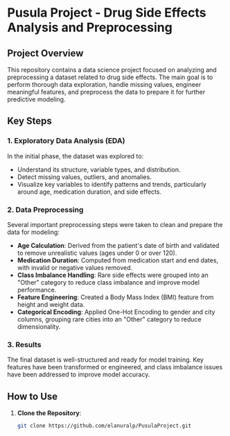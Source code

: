 # Pusula Project - Drug Side Effects Analysis and Preprocessing

## Project Overview
This repository contains a data science project focused on analyzing and preprocessing a dataset related to drug side effects. The main goal is to perform thorough data exploration, handle missing values, engineer meaningful features, and preprocess the data to prepare it for further predictive modeling.

## Key Steps
### 1. Exploratory Data Analysis (EDA)
In the initial phase, the dataset was explored to:
- Understand its structure, variable types, and distribution.
- Detect missing values, outliers, and anomalies.
- Visualize key variables to identify patterns and trends, particularly around age, medication duration, and side effects.

### 2. Data Preprocessing
Several important preprocessing steps were taken to clean and prepare the data for modeling:
- **Age Calculation**: Derived from the patient's date of birth and validated to remove unrealistic values (ages under 0 or over 120).
- **Medication Duration**: Computed from medication start and end dates, with invalid or negative values removed.
- **Class Imbalance Handling**: Rare side effects were grouped into an "Other" category to reduce class imbalance and improve model performance.
- **Feature Engineering**: Created a Body Mass Index (BMI) feature from height and weight data.
- **Categorical Encoding**: Applied One-Hot Encoding to gender and city columns, grouping rare cities into an "Other" category to reduce dimensionality.

### 3. Results
The final dataset is well-structured and ready for model training. Key features have been transformed or engineered, and class imbalance issues have been addressed to improve model accuracy.

## How to Use
1. **Clone the Repository**:
   ```bash
   git clone https://github.com/elanuralp/PusulaProject.git
